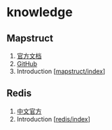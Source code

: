 # knowledge

## Mapstruct

1. [官方文档](https://mapstruct.org/documentation/stable/reference/html/)
2. [GitHub](https://github.com/mapstruct/mapstruct)
3. Introduction [[mapstruct/index]]

## Redis

1. [中文官方](http://www.redis.cn/)
2. Introduction [[redis/index]]

[//begin]: # "Autogenerated link references for markdown compatibility"
[mapstruct/index]: mapstruct/index.md "Introduction"
[redis/index]: redis/index.md "redis Introduction"
[//end]: # "Autogenerated link references"